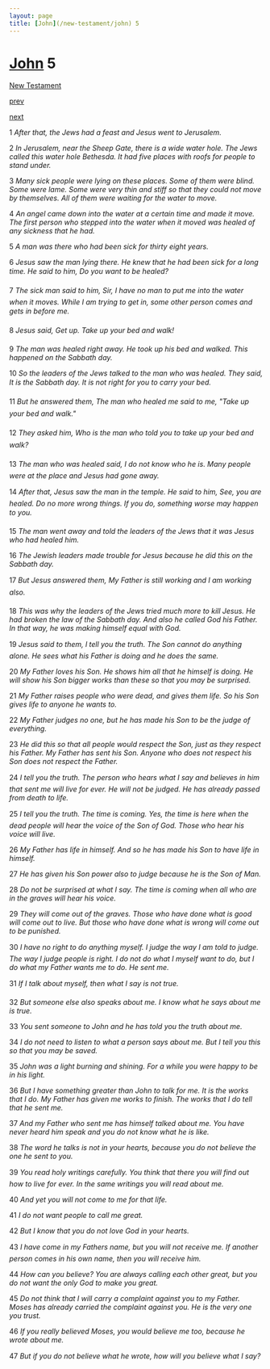 ```yaml
---
layout: page
title: [John](/new-testament/john) 5
---
```


# [John](/new-testament/john) 5

[New Testament](/new-testament)


[prev](/new-testament/john/john-4.html)


[next](/new-testament/john/john-6.html)

1 _After that, the Jews had a feast and Jesus went to Jerusalem._

2 _In Jerusalem, near the Sheep Gate, there is a wide water hole. The Jews called this water hole Bethesda. It had five places with roofs for people to stand under._

3 _Many sick people were lying on these places. Some of them were blind. Some were lame. Some were very thin and stiff so that they could not move by themselves. All of them were waiting for the water to move._

4 _An angel came down into the water at a certain time and made it move. The first person who stepped into the water when it moved was healed of any sickness that he had._

5 _A man was there who had been sick for thirty eight years._

6 _Jesus saw the man lying there. He knew that he had been sick for a long time. He said to him, Do you want to be healed?_

7 _The sick man said to him, Sir, I have no man to put me into the water when it moves.  While I am trying to get in, some other person comes and gets in before me._

8 _Jesus said, Get up. Take up your bed and walk!_

9 _The man was healed right away. He took up his bed and walked. This happened on the Sabbath day._

10 _So the leaders of the Jews talked to the man who was healed. They said, It is the Sabbath day. It is not right for you to carry your bed._

11 _But he answered them, The man who healed me said to me, "Take up your bed and walk." _

12 _They asked him, Who is the man who told you to take up your bed and walk?_

13 _The man who was healed said, I do not know who he is. Many people were at the place and Jesus had gone away._

14 _After that, Jesus saw the man in the temple. He said to him, See, you are healed. Do no more wrong things. If you do, something worse may happen to you._

15 _The man went away and told the leaders of the Jews that it was Jesus who had healed him._

16 _The Jewish leaders made trouble for Jesus because he did this on the Sabbath day._

17 _But Jesus answered them, My Father is still working and I am working also._

18 _This was why the leaders of the Jews tried much more to kill Jesus. He had broken the law of the Sabbath day. And also he called God his Father. In that way, he was making himself equal with God._

19 _Jesus said to them, l tell you the truth. The Son cannot do anything alone. He sees what his Father is doing and he does the same._

20 _My Father loves his Son. He shows him all that he himself is doing. He will show his Son bigger works than these so that you may be surprised._

21 _My Father raises people who were dead, and gives them life. So his Son gives life to anyone he wants to._

22 _My Father judges no one, but he has made his Son to be the judge of everything._

23 _He did this so that all people would respect the Son, just as they respect his Father. My Father has sent his Son. Anyone who does not respect his Son does not respect the Father._

24 _I tell you the truth. The person who hears what I say and believes in him that sent me will live for ever. He will not be judged. He has already passed from death to life._

25 _I tell you the truth. The time is coming. Yes, the time is here when the dead people will hear the voice of the Son of God. Those who hear his voice will live._

26 _My Father has life in himself. And so he has made his Son to have life in himself._

27 _He has given his Son power also to judge because he is the Son of Man._

28 _Do not be surprised at what I say. The time is coming when all who are in the graves will hear his voice._

29 _They will come out of the graves. Those who have done what is good will come out to live. But those who have done what is wrong will come out to be punished._

30 _I have no right to do anything myself. I judge the way I am told to judge. The way I judge people is right. I do not do what I myself want to do, but I do what my Father wants me to do. He sent me._

31 _If I talk about myself, then what I say is not true._

32 _But someone else also speaks about me. I know what he says about me is true._

33 _You sent someone to John and he has told you the truth about me._

34 _I do not need to listen to what a person says about me. But I tell you this so that you may be saved._

35 _John was a light burning and shining. For a while you were happy to be in his light._

36 _But I have something greater than John to talk for me. It is the works that I do. My Father has given me works to finish. The works that I do tell that he sent me._

37 _And my Father who sent me has himself talked about me. You have never heard him speak and you do not know what he is like._

38 _The word he talks is not in your hearts, because you do not believe the one he sent to you._

39 _You read holy writings carefully. You think that there you will find out how to live for ever. In the same writings you will read about me._

40 _And yet you will not come to me for that life._

41 _I do not want people to call me great._

42 _But I know that you do not love God in your hearts._

43 _I have come in my Fathers name, but you will not receive me. If another person comes in his own name, then you will receive him._

44 _How can you believe? You are always calling each other great, but you do not want the only God to make you great._

45 _Do not think that I will carry a complaint against you to my Father. Moses has already carried the complaint against you. He is the very one you trust._

46 _If you really believed Moses, you would believe me too, because he wrote about me._

47 _But if you do not believe what he wrote, how will you believe what I say?_

